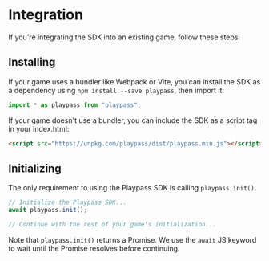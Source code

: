 # Integration

If you're integrating the SDK into an existing game, follow these steps.

## Installing

If your game uses a bundler like Webpack or Vite, you can install the SDK as a dependency using `npm
install --save playpass`, then import it:

```javascript
import * as playpass from "playpass";
```

If your game doesn't use a bundler, you can include the SDK as a script tag in your index.html:

```html
<script src="https://unpkg.com/playpass/dist/playpass.min.js"></script>
```

## Initializing

The only requirement to using the Playpass SDK is calling `playpass.init()`.

```javascript
// Initialize the Playpass SDK...
await playpass.init();

// Continue with the rest of your game's initialization...
```

Note that `playpass.init()` returns a Promise. We use the `await` JS keyword to wait until the Promise
resolves before continuing.
